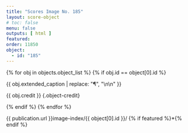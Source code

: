 ```yaml
---
title: "Scores Image No. 185"
layout: score-object
# toc: false
menu: false
outputs: [ html ]
featured: 
order: 11850
object:
  - id: "185"
---
```


{% for obj in objects.object_list %}
{% if obj.id == object[0].id %}

{{ obj.extended_caption | replace: "¶", "\n\n" }}

{{ obj.credit }} {.object-credit}

{% endif %}
{% endfor %}

<div class="object-credit object-url is-print-only">

{{ publication.url }}image-index/{{ object[0].id }}/ {% if featured %}*{% endif %}

</div>
